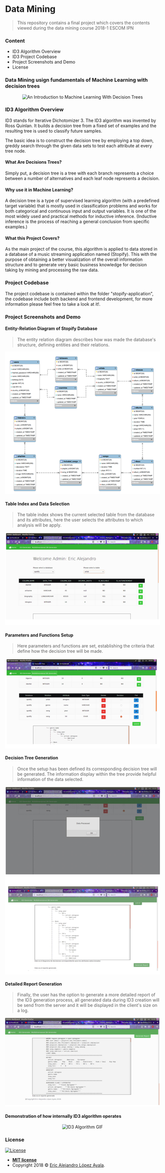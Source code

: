 # Data Mining
> This repository contains a final project which covers the contents viewed during the data mining course 2018-1 ESCOM IPN

### Content

- ID3 Algorithm Overview
- ID3 Project Codebase
- Project Screenshots and Demo
- License

### Data Mining usign fundamentals of Machine Learning with decision trees

<p align="center">
  <img src="https://ramandeep2017.files.wordpress.com/2017/08/02705-1cjv-yipk8pejnitg2vxava.png?w=640" alt="An Introduction to Machine Learning With Decision Trees"/>
</p>

### ID3 Algorithm Overview
ID3 stands for Iterative Dichotomizer 3. The ID3 algorithm was invented by Ross Quinlan. It builds a decision tree from a fixed set of examples and the resulting tree is used to classify future samples.

The basic idea is to construct the decision tree by employing a top down, greddy search through the given data sets to test each attribute at every tree node.

#### What Are Decisions Trees?
Simply put, a decision tree is a tree with each branch represents a choice between a number of alternatives and each leaf node represents a decision.

#### Why use it in Machine Learning?
A decision tree is a type of supervised learning algorithm (with a predefined target variable) that is mostly used in classification problems and works for both categorical and continuous input and output variables. It is one of the most widely used and practical methods for inductive inference. (Inductive inference is the process of reaching a general conclusion from specific examples.)

#### What this Project Covers?
As the main project of the course, this algorithm is applied to data stored in a database of a music streaming application named (Stopify). This with the purpose of obtaining a better visualization of the overall information structure and to generate very basic business knowledge for decision taking by mining and processing the raw data.

### Project Codebase
The project codebase is contained within the folder "stopify-application", the codebase include both backend and frontend development, for more information please feel free to take a look at it!.

### Project Screenshots and Demo

#### Entity-Relation Diagram of Stopify Database

> The entity relation diagram describes how was made the database's structure, defining entities and their relations.

<p align="center">
  <img src="https://github.com/PitCoder/DataMining/blob/master/Img/database_model.png" alt="Entity Relation Diagram"/> 
</p>

#### Table Index and Data Selection


> The table index shows the current selected table from the database and its attributes, here the user selects the attributes to which analysis will be apply.

<p align="center">
  <img src="https://github.com/PitCoder/DataMining/blob/master/Img/data_selection.png" alt="Data Selection"/>
</p>

#### Parameters and Functions Setup

> Here parameters and functions are set, establishing the criteria that define how the decision tree will be made.


<p align="center">
  <img src="https://github.com/PitCoder/DataMining/blob/master/Img/param_config.png" alt="Parameters and Functions Setup"/>
</p>

#### Decision Tree Generation

> Once the setup has been defined its corresponding decision tree will be generated. The information display within the tree provide helpful information of the data selected.

<p align="center">
  <img src="https://github.com/PitCoder/DataMining/blob/master/Img/tree_gen.png" alt="Tree Generation"/>
</p>

#### Detailed Report Generation

> Finally, the user has the option to generate a more detailed report of the ID3 generation process, all generated data during ID3 creation will be send from the server and it will be displayed in the client's size on a log.

<p align="center">
  <img src="https://github.com/PitCoder/DataMining/blob/master/Img/report.png" alt="Report Generation"/>
</p>

#### Demonstration of how internally ID3 algorithm operates

<p align="center">
  <img src="https://annalyzin.files.wordpress.com/2016/07/decision-tree-tutorial-animated3.gif?w=636&h=312&crop=1" alt="ID3 Algorithm GIF"/>
</p>

### License

[![License](http://img.shields.io/:license-mit-blue.svg?style=flat-square)](https://github.com/PitCoder/DataMining/blob/master/LICENSE)

- **[MIT license](https://github.com/PitCoder/DataMining/blob/master/LICENSE)**
- Copyright 2018 © <a href="https://github.com/PitCoder" target="_blank">Eric Alejandro López Ayala</a>.

